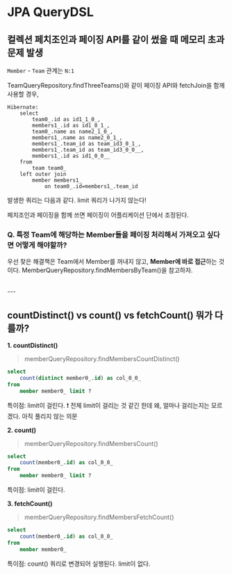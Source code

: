 # JPA QueryDSL

## 컬렉션 페치조인과 페이징 API를 같이 썼을 때 메모리 초과 문제 발생
`Member` - `Team` 관계는 `N:1`

TeamQueryRepository.findThreeTeams()와 같이 페이징 API와 fetchJoin을 함께 사용할 경우,

```text
Hibernate: 
    select
        team0_.id as id1_1_0_,
        members1_.id as id1_0_1_,
        team0_.name as name2_1_0_,
        members1_.name as name2_0_1_,
        members1_.team_id as team_id3_0_1_,
        members1_.team_id as team_id3_0_0__,
        members1_.id as id1_0_0__ 
    from
        team team0_ 
    left outer join
        member members1_ 
            on team0_.id=members1_.team_id
``` 

발생한 쿼리는 다음과 같다. limit 쿼리가 나가지 않는다!

페치조인과 페이징을 함께 쓰면 페이징이 어플리케이션 단에서 조정된다.

### Q. 특정 Team에 해당하는 Member들을 페이징 처리해서 가져오고 싶다면 어떻게 해야할까?

우선 찾은 해결책은 Team에서 Member를 꺼내지 않고, **Member에 바로 접근**하는 것이다.
MemberQueryRepository.findMembersByTeam()을 참고하자.


<br/>
---
<br/>

## countDistinct() vs count() vs fetchCount() 뭐가 다를까?

**1. countDistinct()**
<br/>
> memberQueryRepository.findMembersCountDistinct()
```sql
select
    count(distinct member0_.id) as col_0_0_ 
from
    member member0_ limit ?
```
특이점: limit이 걸린다.
❗️ 전체 limit이 걸리는 것 같긴 한데 왜, 얼마나 걸리는지는 모르겠다. 아직 풀리지 않는 의문

**2. count()** 
<br/>
> memberQueryRepository.findMembersCount()
```sql
select
    count(member0_.id) as col_0_0_ 
from
    member member0_ limit ?
```
특이점: limit이 걸린다.

**3. fetchCount()** 
<br/>
> memberQueryRepository.findMembersFetchCount()
```sql
select
    count(member0_.id) as col_0_0_ 
from
    member member0_
```
특이점: count() 쿼리로 변경되어 실행된다. limit이 없다.